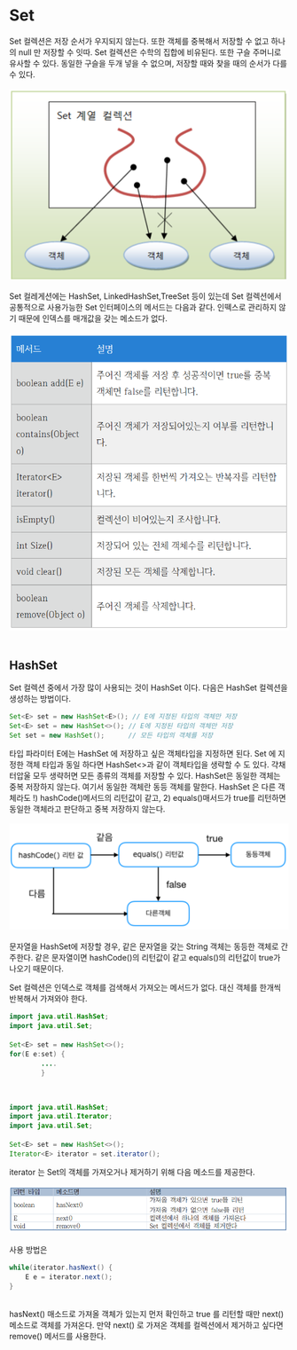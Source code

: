 # Set

Set 컬렉션은 저장 순서가 우지되지 않는다. 또한 객체를 중복해서 저장할 수 없고 하나의 null 만 저장할 수 잇따. Set 컬렉션은 수학의 집합에 비유된다.
또한 구슬 주머니로 유사할 수 있다. 동일한 구슬을 두개 넣을 수 없으며, 저장할 때와 찾을 때의 순서가 다를 수 있다.
<br><br>
![img.png](img.png)
<br><br>
Set 컬레게션에는 HashSet, LinkedHashSet,TreeSet 등이 있는데 Set 컬렉션에서 공통적으로 사용가능한 Set 인터페이스의 메서드는 다음과 같다. 인떽스로 관리하지 않기 때문에 인덱스를 매개값을 갖는 메소드가 없다.
<br><br>
![img_1.png](img_1.png)
<br><br>

## HashSet
Set 컬렉션 중에서 가장 많이 사용되는 것이 HashSet  이다. 다음은 HashSet 컬렉션을 생성하는 방법이다.
```java
Set<E> set = new HashSet<E>(); // E에 지정된 타입의 객체만 저장
Set<E> set = new HashSet<>(); // E에 지정된 타입의 객체만 저장
Set set = new HashSet();      // 모든 타입의 객체를 저장
```

타입 파라미터 E에는 HashSet 에 저장하고 싶은 객체타입을 지정하면 된다. Set 에 지정한 객체 타입과 동일 하다면 HashSet<>과 같이 객체타입을 생략할 수 도 있다. 갹채 터압울 모두 생략허면 모든 종류의 객체를 저장할 수 있다.
HashSet은 동일한 객체는 중복 저장하지 않는다. 여기서 동일한 객체란 동등 객체를 말한다.
HashSet 은 다른 객체라도 !) hashCode()메서드의 리턴값이 같고, 2) equals()매서드가 true를 리턴하면 동일한 객체라고 판단하고 중복 저장하지 않는다.
<br><br>
![img_2.png](img_2.png)
<br><br>
문자열을 HashSet에 저장할 경우, 같은 문자열을 갖는 String 객체는 동등한 객체로 간주한다. 같은 문자열이면 hashCode()의 리턴값이 같고 equals()의 리턴값이 true가 나오기 때문이다.

Set 컬렉션은 인덱스로 객체를 검색해서 가져오는 메서드가 없다. 대신 객체를 한개씩 반복해서 가져와야 한다.

```java
import java.util.HashSet;
import java.util.Set;

Set<E> set = new HashSet<>();
for(E e:set) {
        ....
        }
```
<br>

```java
import java.util.HashSet;
import java.util.Iterator;
import java.util.Set;

Set<E> set = new HashSet<>();
Iterator<E> iterator = set.iterator();

```

iterator 는 Set의 객체를 가져오거나 제거하기 위해 다음 메소드를 제공한다.
<br><br>
![img_3.png](img_3.png)
<br><br>
사용 방법은
```java
while(iterator.hasNext() {
    E e = iterator.next();
}
```
<br>
hasNext() 매소드로 가져올 객체가 있는지 먼저 확인하고 true 를 리턴할 때만 next()메소드로 객체를 가져온다. 만약 next() 로 가져온 객체를 컬렉션에서 제거하고 싶다면 remove() 메서드를 사용한다.
